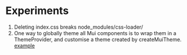 # Experiments

1. Deleting index.css breaks node_modules/css-loader/
2. One way to globally theme all Mui components is to wrap them in a ThemeProvider, and customise a theme created by createMuiTheme. [example](https://github.com/mui-org/material-ui/tree/master/examples/create-react-app/src)
